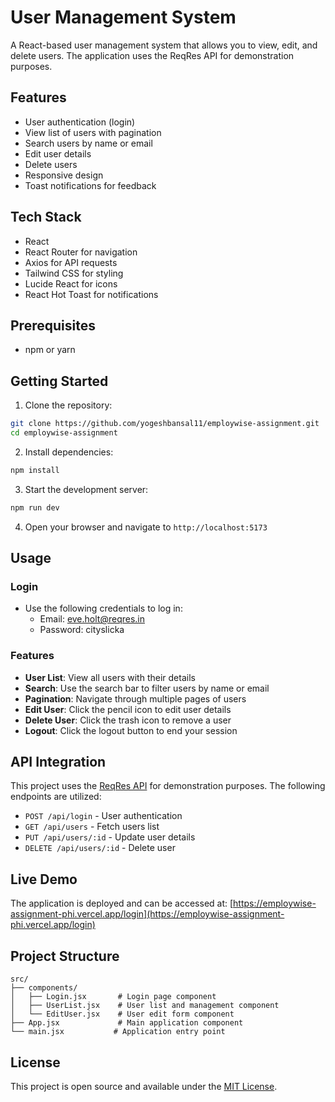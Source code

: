 # User Management System

A React-based user management system that allows you to view, edit, and delete users. The application uses the ReqRes API for demonstration purposes.

## Features

- User authentication (login)
- View list of users with pagination
- Search users by name or email
- Edit user details
- Delete users
- Responsive design
- Toast notifications for feedback

## Tech Stack

- React
- React Router for navigation
- Axios for API requests
- Tailwind CSS for styling
- Lucide React for icons
- React Hot Toast for notifications

## Prerequisites

- npm or yarn

## Getting Started

1. Clone the repository:
```bash
git clone https://github.com/yogeshbansal11/employwise-assignment.git
cd employwise-assignment
```

2. Install dependencies:
```bash
npm install
```

3. Start the development server:
```bash
npm run dev
```

4. Open your browser and navigate to `http://localhost:5173`

## Usage

### Login
- Use the following credentials to log in:
  - Email: eve.holt@reqres.in
  - Password: cityslicka

### Features
- **User List**: View all users with their details
- **Search**: Use the search bar to filter users by name or email
- **Pagination**: Navigate through multiple pages of users
- **Edit User**: Click the pencil icon to edit user details
- **Delete User**: Click the trash icon to remove a user
- **Logout**: Click the logout button to end your session

## API Integration

This project uses the [ReqRes API](https://reqres.in/) for demonstration purposes. The following endpoints are utilized:

- `POST /api/login` - User authentication
- `GET /api/users` - Fetch users list
- `PUT /api/users/:id` - Update user details
- `DELETE /api/users/:id` - Delete user

## Live Demo

The application is deployed and can be accessed at: [https://employwise-assignment-phi.vercel.app/login](https://employwise-assignment-phi.vercel.app/login)

## Project Structure

```
src/
├── components/
│   ├── Login.jsx       # Login page component
│   ├── UserList.jsx    # User list and management component
│   └── EditUser.jsx    # User edit form component
├── App.jsx             # Main application component
└── main.jsx           # Application entry point
```

## License

This project is open source and available under the [MIT License](LICENSE).
